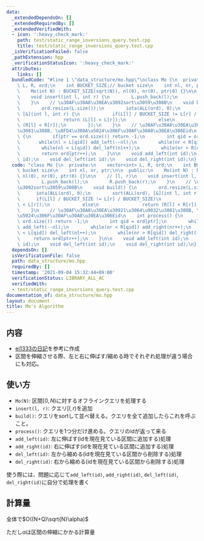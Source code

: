 ```yaml
---
data:
  _extendedDependsOn: []
  _extendedRequiredBy: []
  _extendedVerifiedWith:
  - icon: ':heavy_check_mark:'
    path: test/static_range_inversions_query.test.cpp
    title: test/static_range_inversions_query.test.cpp
  _isVerificationFailed: false
  _pathExtension: hpp
  _verificationStatusIcon: ':heavy_check_mark:'
  attributes:
    links: []
  bundledCode: "#line 1 \"data_structure/mo.hpp\"\nclass Mo {\n  private:\n    vector<int>\
    \ L, R, ord;\n    int BUCKET_SIZE;// bucket size\n    int nl, nr, ptr;\n\n  public:\n\
    \    Mo(int N) : BUCKET_SIZE(sqrt(N)), nl(0), nr(0), ptr(0) {}\n\n    // [l, r)\n\
    \    void insert(int l, int r) {\n        L.push_back(l);\n        R.push_back(r);\n\
    \    }\n    // \u30AF\u30A8\u30EA\u3092sort\u3059\u308B\n    void build() {\n\
    \        ord.resize(L.size());\n        iota(ALL(ord), 0);\n        sort(ALL(ord),\
    \ [&](int l, int r) {\n            if(L[l] / BUCKET_SIZE != L[r] / BUCKET_SIZE)\n\
    \                return (L[l] < L[r]);\n            else\n                return\
    \ (R[l] < R[r]);\n        });\n    }\n    // \u30AF\u30A8\u30EA\u30921\u3064\u9032\
    \u3081\u308B, \u8FD4\u308A\u5024\u306F\u30AF\u30A8\u30EA\u306Eid\n    int process()\
    \ {\n        if(ptr == ord.size()) return -1;\n        int qid = ord[ptr];\n \
    \       while(nl > L[qid]) add_left(--nl);\n        while(nr < R[qid]) add_right(nr++);\n\
    \        while(nl < L[qid]) del_left(nl++);\n        while(nr > R[qid]) del_right(--nr);\n\
    \        return ord[ptr++];\n    }\n\n    void add_left(int id);\n    void add_right(int\
    \ id);\n    void del_left(int id);\n    void del_right(int id);\n};\n"
  code: "class Mo {\n  private:\n    vector<int> L, R, ord;\n    int BUCKET_SIZE;//\
    \ bucket size\n    int nl, nr, ptr;\n\n  public:\n    Mo(int N) : BUCKET_SIZE(sqrt(N)),\
    \ nl(0), nr(0), ptr(0) {}\n\n    // [l, r)\n    void insert(int l, int r) {\n\
    \        L.push_back(l);\n        R.push_back(r);\n    }\n    // \u30AF\u30A8\u30EA\
    \u3092sort\u3059\u308B\n    void build() {\n        ord.resize(L.size());\n  \
    \      iota(ALL(ord), 0);\n        sort(ALL(ord), [&](int l, int r) {\n      \
    \      if(L[l] / BUCKET_SIZE != L[r] / BUCKET_SIZE)\n                return (L[l]\
    \ < L[r]);\n            else\n                return (R[l] < R[r]);\n        });\n\
    \    }\n    // \u30AF\u30A8\u30EA\u30921\u3064\u9032\u3081\u308B, \u8FD4\u308A\
    \u5024\u306F\u30AF\u30A8\u30EA\u306Eid\n    int process() {\n        if(ptr ==\
    \ ord.size()) return -1;\n        int qid = ord[ptr];\n        while(nl > L[qid])\
    \ add_left(--nl);\n        while(nr < R[qid]) add_right(nr++);\n        while(nl\
    \ < L[qid]) del_left(nl++);\n        while(nr > R[qid]) del_right(--nr);\n   \
    \     return ord[ptr++];\n    }\n\n    void add_left(int id);\n    void add_right(int\
    \ id);\n    void del_left(int id);\n    void del_right(int id);\n};"
  dependsOn: []
  isVerificationFile: false
  path: data_structure/mo.hpp
  requiredBy: []
  timestamp: '2021-09-04 15:32:44+09:00'
  verificationStatus: LIBRARY_ALL_AC
  verifiedWith:
  - test/static_range_inversions_query.test.cpp
documentation_of: data_structure/mo.hpp
layout: document
title: Mo's Algorithm
---
```


## 内容
- [ei1333の日記](https://ei1333.hateblo.jp/entry/2017/09/11/211011)を参考に作成
- 区間を伸縮させる際、左と右に伸ばす/縮める時でそれぞれ処理が違う場合にも対応。

## 使い方
- `Mo(N)`: 区間$[0, N)$に対するオフラインクエリを処理する
- `insert(l, r)`: クエリ$[l, r)$を追加
- `build()`: クエリをsortして並べ替える。クエリを全て追加したらこれを呼ぶこと。
- `process()`: クエリを1つ分だけ進める。クエリのidが返って来る
- `add_left(id)`: 左に伸ばす(idを現在見ている区間に追加する)処理
- `add_right(id)`: 右に伸ばす(idを現在見ている区間に追加する)処理
- `del_left(id)`: 左から縮める(idを現在見ている区間から削除する)処理
- `del_right(id)`: 右から縮める(idを現在見ている区間から削除する)処理

使う際には、問題に応じて`add_left(id)`, `add_right(id)`, `del_left(id)`, `del_right(id)`に自分で処理を書く

## 計算量
全体で$O((N+Q)\sqrt{N}\alpha)$

ただし$\alpha$は区間の伸縮にかかる計算量